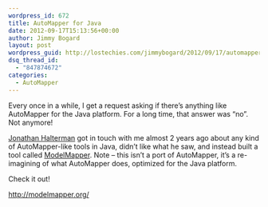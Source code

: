 ```yaml
---
wordpress_id: 672
title: AutoMapper for Java
date: 2012-09-17T15:13:56+00:00
author: Jimmy Bogard
layout: post
wordpress_guid: http://lostechies.com/jimmybogard/2012/09/17/automapper-for-java/
dsq_thread_id:
  - "847874672"
categories:
  - AutoMapper
---
```

Every once in a while, I get a request asking if there’s anything like AutoMapper for the Java platform. For a long time, that answer was “no”. Not anymore!

[Jonathan Halterman](http://jodah.org/) got in touch with me almost 2 years ago about any kind of AutoMapper-like tools in Java, didn’t like what he saw, and instead built a tool called [ModelMapper](http://modelmapper.org/). Note – this isn’t a port of AutoMapper, it’s a re-imagining of what AutoMapper does, optimized for the Java platform.

Check it out!

<http://modelmapper.org/>